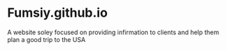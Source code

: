# Fumsiy.github.io
A website soley focused on providing infirmation to clients and help them plan a good trip to the USA
